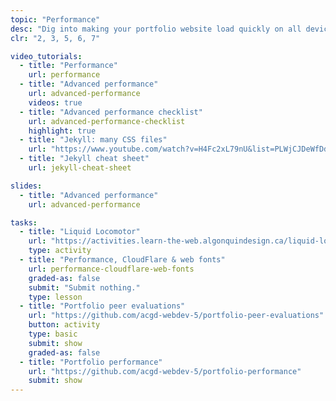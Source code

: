 ```yaml
---
topic: "Performance"
desc: "Dig into making your portfolio website load quickly on all devices and networks."
clr: "2, 3, 5, 6, 7"

video_tutorials:
  - title: "Performance"
    url: performance
  - title: "Advanced performance"
    url: advanced-performance
    videos: true
  - title: "Advanced performance checklist"
    url: advanced-performance-checklist
    highlight: true
  - title: "Jekyll: many CSS files"
    url: "https://www.youtube.com/watch?v=H4Fc2xL79nU&list=PLWjCJDeWfDdfVEcLGAfdJn_HXyM4Y7_k-&index=30"
  - title: "Jekyll cheat sheet"
    url: jekyll-cheat-sheet

slides:
  - title: "Advanced performance"
    url: advanced-performance

tasks:
  - title: "Liquid Locomotor"
    url: "https://activities.learn-the-web.algonquindesign.ca/liquid-locomotor/"
    type: activity
  - title: "Performance, CloudFlare & web fonts"
    url: performance-cloudflare-web-fonts
    graded-as: false
    submit: "Submit nothing."
    type: lesson
  - title: "Portfolio peer evaluations"
    url: "https://github.com/acgd-webdev-5/portfolio-peer-evaluations"
    button: activity
    type: basic
    submit: show
    graded-as: false
  - title: "Portfolio performance"
    url: "https://github.com/acgd-webdev-5/portfolio-performance"
    submit: show
---
```

